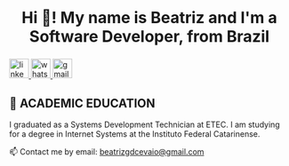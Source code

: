 <br clear="both">

<h1 align="center">Hi 👋! My name is Beatriz and I'm a Software Developer, from Brazil</h1>

###

<div align="left">
  <a href="https://www.linkedin.com/in/beatrizgdcevaio/" target="_blank">
    <img src="https://img.shields.io/static/v1?message=LinkedIn&logo=linkedin&label=&color=0077B5&logoColor=white&labelColor=&style=for-the-badge" height="35" alt="linkedin logo"  />
  </a>
  <a href="https://wa.me/55199940002" target="_blank">
    <img src="https://img.shields.io/static/v1?message=Whatsapp&logo=whatsapp&label=&color=25D366&logoColor=white&labelColor=&style=for-the-badge" height="35" alt="whatsapp logo"  />
  </a>
  <a href="beatrizgdcevaio@gmail.com" target="_blank">
    <img src="https://img.shields.io/static/v1?message=Gmail&logo=gmail&label=&color=D14836&logoColor=white&labelColor=&style=for-the-badge" height="35" alt="gmail logo"  />
  </a>
</div>

## 🧠 ACADEMIC EDUCATION

I graduated as a Systems Development Technician at ETEC.
I am studying for a degree in Internet Systems at the Instituto Federal Catarinense.

📫 Contact me by email: beatrizgdcevaio@gmail.com


